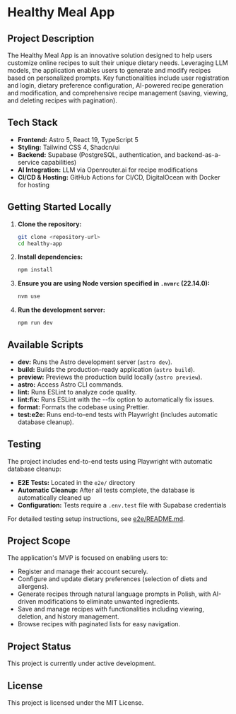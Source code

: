 # Healthy Meal App

## Project Description

The Healthy Meal App is an innovative solution designed to help users customize online recipes to suit their unique dietary needs. Leveraging LLM models, the application enables users to generate and modify recipes based on personalized prompts. Key functionalities include user registration and login, dietary preference configuration, AI-powered recipe generation and modification, and comprehensive recipe management (saving, viewing, and deleting recipes with pagination).

## Tech Stack

- **Frontend:** Astro 5, React 19, TypeScript 5
- **Styling:** Tailwind CSS 4, Shadcn/ui
- **Backend:** Supabase (PostgreSQL, authentication, and backend-as-a-service capabilities)
- **AI Integration:** LLM via Openrouter.ai for recipe modifications
- **CI/CD & Hosting:** GitHub Actions for CI/CD, DigitalOcean with Docker for hosting

## Getting Started Locally

1. **Clone the repository:**

   ```bash
   git clone <repository-url>
   cd healthy-app
   ```

2. **Install dependencies:**

   ```bash
   npm install
   ```

3. **Ensure you are using Node version specified in `.nvmrc` (22.14.0):**

   ```bash
   nvm use
   ```

4. **Run the development server:**

   ```bash
   npm run dev
   ```

## Available Scripts

- **dev:** Runs the Astro development server (`astro dev`).
- **build:** Builds the production-ready application (`astro build`).
- **preview:** Previews the production build locally (`astro preview`).
- **astro:** Access Astro CLI commands.
- **lint:** Runs ESLint to analyze code quality.
- **lint:fix:** Runs ESLint with the --fix option to automatically fix issues.
- **format:** Formats the codebase using Prettier.
- **test:e2e:** Runs end-to-end tests with Playwright (includes automatic database cleanup).

## Testing

The project includes end-to-end tests using Playwright with automatic database cleanup:

- **E2E Tests:** Located in the `e2e/` directory
- **Automatic Cleanup:** After all tests complete, the database is automatically cleaned up
- **Configuration:** Tests require a `.env.test` file with Supabase credentials

For detailed testing setup instructions, see [e2e/README.md](e2e/README.md).

## Project Scope

The application's MVP is focused on enabling users to:

- Register and manage their account securely.
- Configure and update dietary preferences (selection of diets and allergens).
- Generate recipes through natural language prompts in Polish, with AI-driven modifications to eliminate unwanted ingredients.
- Save and manage recipes with functionalities including viewing, deletion, and history management.
- Browse recipes with paginated lists for easy navigation.

## Project Status

This project is currently under active development.

## License

This project is licensed under the MIT License.
